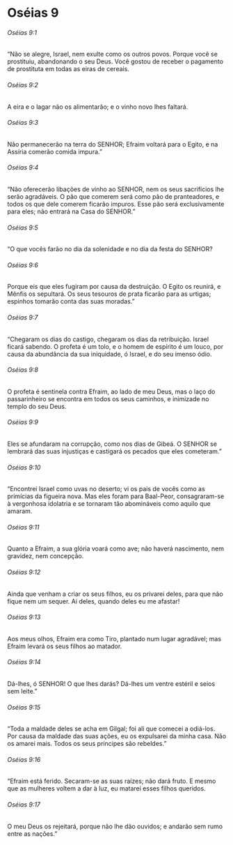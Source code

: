 # Oséias 9

###### Oséias 9:1

“Não se alegre, Israel, nem exulte como os outros povos. Porque você se prostituiu, abandonando o seu Deus. Você gostou de receber o pagamento de prostituta em todas as eiras de cereais.

###### Oséias 9:2

A eira e o lagar não os alimentarão; e o vinho novo lhes faltará.

###### Oséias 9:3

Não permanecerão na terra do SENHOR; Efraim voltará para o Egito, e na Assíria comerão comida impura.”

###### Oséias 9:4

“Não oferecerão libações de vinho ao SENHOR, nem os seus sacrifícios lhe serão agradáveis. O pão que comerem será como pão de pranteadores, e todos os que dele comerem ficarão impuros. Esse pão será exclusivamente para eles; não entrará na Casa do SENHOR.”

###### Oséias 9:5

“O que vocês farão no dia da solenidade e no dia da festa do SENHOR?

###### Oséias 9:6

Porque eis que eles fugiram por causa da destruição. O Egito os reunirá, e Mênfis os sepultará. Os seus tesouros de prata ficarão para as urtigas; espinhos tomarão conta das suas moradas.”

###### Oséias 9:7

“Chegaram os dias do castigo, chegaram os dias da retribuição. Israel ficará sabendo. O profeta é um tolo, e o homem de espírito é um louco, por causa da abundância da sua iniquidade, ó Israel, e do seu imenso ódio.

###### Oséias 9:8

O profeta é sentinela contra Efraim, ao lado de meu Deus, mas o laço do passarinheiro se encontra em todos os seus caminhos, e inimizade no templo do seu Deus.

###### Oséias 9:9

Eles se afundaram na corrupção, como nos dias de Gibeá. O SENHOR se lembrará das suas injustiças e castigará os pecados que eles cometeram.”

###### Oséias 9:10

“Encontrei Israel como uvas no deserto; vi os pais de vocês como as primícias da figueira nova. Mas eles foram para Baal-Peor, consagraram-se à vergonhosa idolatria e se tornaram tão abomináveis como aquilo que amaram.

###### Oséias 9:11

Quanto a Efraim, a sua glória voará como ave; não haverá nascimento, nem gravidez, nem concepção.

###### Oséias 9:12

Ainda que venham a criar os seus filhos, eu os privarei deles, para que não fique nem um sequer. Ai deles, quando deles eu me afastar!

###### Oséias 9:13

Aos meus olhos, Efraim era como Tiro, plantado num lugar agradável; mas Efraim levará os seus filhos ao matador.

###### Oséias 9:14

Dá-lhes, ó SENHOR! O que lhes darás? Dá-lhes um ventre estéril e seios sem leite.”

###### Oséias 9:15

“Toda a maldade deles se acha em Gilgal; foi ali que comecei a odiá-los. Por causa da maldade das suas ações, eu os expulsarei da minha casa. Não os amarei mais. Todos os seus príncipes são rebeldes.”

###### Oséias 9:16

“Efraim está ferido. Secaram-se as suas raízes; não dará fruto. E mesmo que as mulheres voltem a dar à luz, eu matarei esses filhos queridos.

###### Oséias 9:17

O meu Deus os rejeitará, porque não lhe dão ouvidos; e andarão sem rumo entre as nações.”

